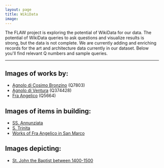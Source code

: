 ```yaml
---
layout: page
title: WikiData
image:
---
```


The FLAW project is exploring the potential of WikiData for our data. The potential of WikiData queries to ask questions and visualize results is strong, but the data is not complete. We are currently adding and enriching records for the art and architecture data currently in our dataset. Below you'll find relevant Q numbers and sample queries. 

***

## Images of works by:

* [Agnolo di Cosimo Bronzino](https://w.wiki/BEeg) (Q7803)
* [Agnolo di Ventura](https://w.wiki/BEed) (Q374428)
* [Fra Angelico](https://w.wiki/BHTH) (Q5664)

## Images of items in building:

* [SS. Annunziata](https://w.wiki/BEfB)
* [S. Trinita](https://w.wiki/BHT9)
* [Works of Fra Angelico in San Marco](https://w.wiki/BHTF)

## Images depicting:

* [St. John the Baptist between 1400-1500](https://w.wiki/BLG7)
